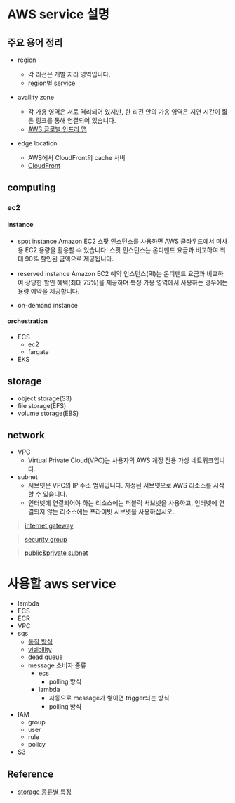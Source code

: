 # AWS service 설명

## 주요 용어 정리

* region
    - 각 리전은 개별 지리 영역입니다.
    - [region별 service](https://aws.amazon.com/ko/about-aws/global-infrastructure/regional-product-services/)

* availity zone
    - 각 가용 영역은 서로 격리되어 있지만, 한 리전 안의 가용 영역은 지연 시간이 짧은 링크를 통해 연결되어 있습니다.
    - [AWS 글로벌 인프라 맵](https://aws.amazon.com/ko/about-aws/global-infrastructure/)

* edge location
    - AWS에서 CloudFront의 cache 서버
    - [CloudFront](https://aws.amazon.com/ko/cloudfront/features/?nc=sn&loc=2)

## computing

### ec2

#### instance

* spot instance
Amazon EC2 스팟 인스턴스를 사용하면 AWS 클라우드에서 미사용 EC2 용량을 활용할 수 있습니다. 스팟 인스턴스는 온디맨드 요금과 비교하여 최대 90% 할인된 금액으로 제공됩니다.

* reserved instance
Amazon EC2 예약 인스턴스(RI)는 온디맨드 요금과 비교하여 상당한 할인 혜택(최대 75%)을 제공하며 특정 가용 영역에서 사용하는 경우에는 용량 예약을 제공합니다.

* on-demand instance

#### orchestration

* ECS
    - ec2
    - fargate
* EKS

## storage

* object storage(S3)
* file storage(EFS)
* volume storage(EBS)

## network

* VPC
    - Virtual Private Cloud(VPC)는 사용자의 AWS 계정 전용 가상 네트워크입니다.
* subnet
    - 서브넷은 VPC의 IP 주소 범위입니다. 지정된 서브넷으로 AWS 리소스를 시작할 수 있습니다.
    - 인터넷에 연결되어야 하는 리소스에는 퍼블릭 서브넷을 사용하고, 인터넷에 연결되지 않는 리소스에는 프라이빗 서브넷을 사용하십시오.

> [internet gateway](./images/internet-gateway.png)

> [security group](./images/security-diagram.png)

> [public&private subnet](./images/nat-gateway-diagram.png)

# 사용할 aws service

* lambda
* ECS
* ECR
* VPC
* sqs
    - [동작 방식](./images/sqs.png)
    - [visibility](https://docs.aws.amazon.com/ko_kr/AWSSimpleQueueService/latest/SQSDeveloperGuide/sqs-visibility-timeout.html)
    - dead queue
    - message 소비자 종류
        - ecs
            - polling 방식
        - lambda 
            - 자동으로 message가 쌓이면 trigger되는 방식
            - polling 방식
* IAM
    - group
    - user
    - rule
    - policy
* S3

## Reference
- [storage 종류별 특징](https://www.redhat.com/ko/topics/data-storage/file-block-object-storage)